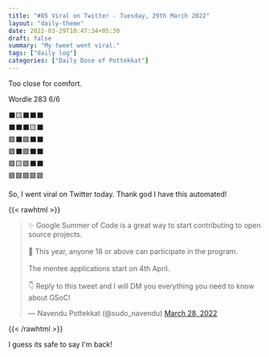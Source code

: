 ```yaml
---
title: "#85 Viral on Twitter - Tuesday, 29th March 2022"
layout: "daily-theme"
date: 2022-03-29T10:47:34+05:30
draft: false
summary: "My tweet went viral."
tags: ["daily log"]
categories: ["Daily Dose of Pottekkat"]
---
```


Too close for comfort.

Wordle 283 6/6

⬛🟨⬛⬛⬛\
⬛⬛⬛🟨⬛\
🟩⬛🟩⬛⬛\
🟩⬛🟩⬛⬛\
🟩🟨🟩⬛⬛\
🟩🟩🟩🟩🟩

So, I went viral on Twitter today. Thank god I have this automated!

{{< rawhtml >}}
<blockquote class="twitter-tweet"><p lang="en" dir="ltr">✨ Google Summer of Code is a great way to start contributing to open source projects.<br><br>🔞 This year, anyone 18 or above can participate in the program.<br><br>The mentee applications start on 4th April.<br><br>👇 Reply to this tweet and I will DM you everything you need to know about GSoC!</p>&mdash; Navendu Pottekkat (@sudo_navendu) <a href="https://twitter.com/sudo_navendu/status/1508452352868724736?ref_src=twsrc%5Etfw">March 28, 2022</a></blockquote> <script async src="https://platform.twitter.com/widgets.js" charset="utf-8"></script>
{{< /rawhtml >}}

I guess its safe to say I'm back!
